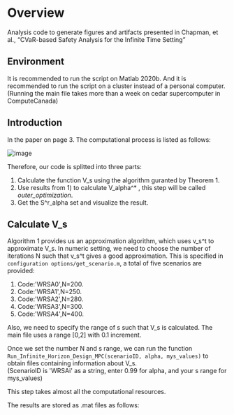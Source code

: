 # Overview
Analysis code to generate figures and artifacts presented in Chapman, et al., “CVaR-based Safety Analysis for the Infinite Time Setting” 

## Environment
It is recommended to run the script on Matlab 2020b. And it is recommended to run the script on a cluster instead of a personal computer. (Running the main file takes more than a week on cedar supercomputer in ComputeCanada)

## Introduction
In the paper on page 3. The computational process is listed as follows:

![image](https://user-images.githubusercontent.com/89077814/130007972-db368f31-5504-4ba6-a0b9-0ff392847de4.png)

Therefore, our code is splitted into three parts:
1) Calculate the function V_s using the algorithm guranted by Theorem 1.
2) Use results from 1) to calculate V_alpha^* , this step will be called *outer_optimization*.
3) Get the S^r_alpha set and visualize the result.

## Calculate V_s
Algorithm 1 provides us an approximation algorithm, which uses v_s^t to approximate V_s. In numeric setting, we need to choose the number of iterations N such that v_s^t gives a good approximation. This is specified in `configuration options/get_scenario.m`, a total of five scenarios are provided:
1. Code:'WRSA0',N=200.
2. Code:'WRSA1',N=250.
3. Code:'WRSA2',N=280.
4. Code:'WRSA3',N=300.
5. Code:'WRSA4',N=400.

Also, we need to specify the range of s such that V_s is calculated. The main file uses a range [0,2] with 0.1 increment.

Once we set the number N and s range, we can run the function `Run_Infinite_Horizon_Design_MPC(scenarioID, alpha, mys_values)` to obtain files containing information about V_s.  
(ScenarioID is 'WRSAi' as a string, enter 0.99 for alpha, and your s range for mys_values)

This step takes almost all the computational resources.

The results are stored as .mat files as follows:

